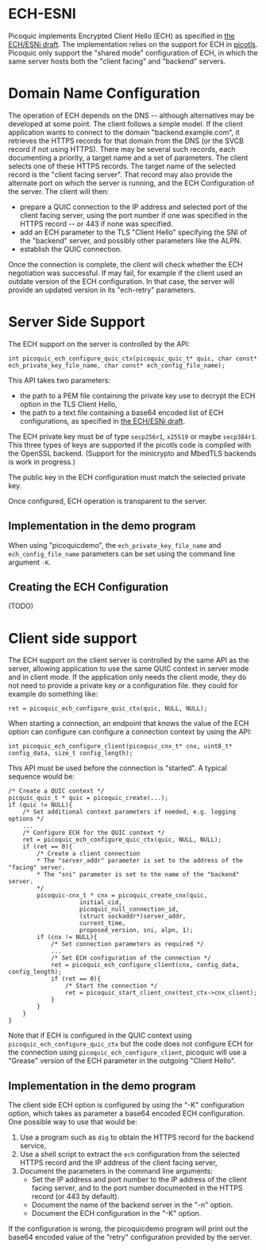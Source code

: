 # ECH-ESNI

Picoquic implements Encrypted Client Hello (ECH) as specified in
[the ECH/ESNi draft](https://datatracker.ietf.org/doc/draft-ietf-tls-esni/).
The implementation relies on the support for ECH in
[picotls](https://github.com/h2o/picotls/wiki).
Picoquic only support the "shared mode" configuration of ECH, in which the same server
hosts both the "client facing" and "backend" servers.

# Domain Name Configuration

The operation of ECH depends on the DNS -- although alternatives may be developed at some point.
The client follows a simple model. If the client application wants to connect to the domain "backend.example.com",
it retrieves the HTTPS records for that domain from the DNS (or the SVCB record if not using HTTPS).
There may be several such records, each documenting a priority, a target name and a set of parameters.
The client selects one of these HTTPS records. The target name of the selected record is the "client facing server".
That record may also provide the alternate port on which the server is running, and
the ECH Configuration of the server. The client will then:

* prepare a QUIC connection to the IP address and selected port of the client facing server,
  using the port number if one was specified in the HTTPS record -- or 443 if none was specified.
* add an ECH parameter to the TLS "Client Hello" specifying the SNI of the "backend" server,
  and possibly other parameters like the ALPN.
* establish the QUIC connection.

Once the connection is complete, the client will check whether the ECH negotiation
was successful. If may fail, for example if the client used an outdate version of the
ECH configuration. In that case, the server will provide an updated version in its
"ech-retry" parameters.

# Server Side Support

The ECH support on the server is controlled by the API:
~~~
int picoquic_ech_configure_quic_ctx(picoquic_quic_t* quic, char const* ech_private_key_file_name, char const* ech_config_file_name);
~~~
This API takes two parameters:

* the path to a PEM file containing the private key use to decrypt the ECH option in the TLS Client Hello,
* the path to a text file containing a base64 encoded list of ECH configurations, as specified
  in [the ECH/ESNi draft](https://datatracker.ietf.org/doc/draft-ietf-tls-esni/).

The ECH private key must be of type `secp256r1`, `x25519` or maybe `secp384r1`. This
three types of keys are supported if the picotls code is compiled with the OpenSSL
backend. (Support for the minicrypto and MbedTLS backends is work in progress.)

The public key in the ECH configuration must match the selected private key.

Once configured, ECH operation is transparent to the server.

## Implementation in the demo program

When using "picoquicdemo", the `ech_private_key_file_name` and `ech_config_file_name`
parameters can be set using the command line argument `-K`.

## Creating the ECH Configuration

(TODO)

# Client side support

The ECH support on the client server is controlled by the same API as the server, allowing application to use
the same QUIC context in server mode and in client mode. If the application only needs the client mode, they do
not need to provide a private key or a configuration file. they could for example do
something like:
~~~
ret = picoquic_ech_configure_quic_ctx(quic, NULL, NULL);
~~~
When starting a connection, an endpoint that knows the value of the ECH option can configure
can configure a connection context by using the API:
~~~
int picoquic_ech_configure_client(picoquic_cnx_t* cnx, uint8_t* config_data, size_t config_length);
~~~
This API must be used before the connection is "started". A typical sequence would be:
~~~
/* Create a QUIC context */
picquic_quic_t * quic = picoquic_create(...);
if (quic != NULL){
    /* Set additional context parameters if needed, e.g. logging options */
    ...
    /* Configure ECH for the QUIC context */
    ret = picoquic_ech_configure_quic_ctx(quic, NULL, NULL);
    if (ret == 0){
        /* Create a client connection
        * The "server_addr" parameter is set to the address of the "facing" server.
        * The "sni" parameter is set to the name of the "backend" server.
        */
        picoquic-cnx_t * cnx = picoquic_create_cnx(quic,
                    initial_cid,
                    picoquic_null_connection_id,
                    (struct sockaddr*)server_addr,
                    current_time,
                    proposed_version, sni, alpn, 1);
        if (cnx != NULL){
            /* Set connection parameters as required */
            ...
            /* Set ECH configuration of the connection */
            ret = picoquic_ech_configure_client(cnx, config_data, config_length);
            if (ret == 0){
                /* Start the connection */
                ret = picoquic_start_client_cnx(test_ctx->cnx_client);
            }
        }
    }
}
~~~
Note that if ECH is configured in the QUIC context using `picoquic_ech_configure_quic_ctx`
but the code does not configure ECH for the connection using `picoquic_ech_configure_client`,
picoquic will use a "Grease" version of the ECH parameter in the outgoing "Client Hello".

## Implementation in the demo program

The client side ECH option is configured by using the "-K" configuration
option, which takes as parameter a base64 encoded ECH configuration.
One possible way to use that would be:

1. Use a program such as `dig` to obtain the HTTPS record for the backend service,
2. Use a shell script to extract the `ech` configuration from the selected
   HTTPS record and the IP address of the client facing server,
3. Document the parameters in the command line arguments:
   - Set the IP address and port number to the IP address of the client facing server,
     and to the port number documented in the HTTPS record (or 443 by default).
   - Document the name of the backend server in the "-n" option.
   - Document the ECH configuration in the "-K" option.

If the configuration is wrong, the picoquicdemo program will print out the
base64 encoded value of the "retry" configuration provided by the server.







